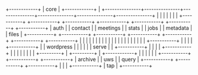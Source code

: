+------------+
| core       |
+------------+
      |
      +---------------+---------------+---------------+---------------+---------------+---------------+
      |               |               |               |               |               |               |
+-----------+   +-----------+   +-----------+   +-----------+   +-----------+   +-----------+   +-----------+
| auth      |   | contact   |   | meetings  |   | stats     |   | jobs      |   | metadata  |   | files     |
+-----------+   +-----------+   +-----------+   +-----------+   +-----------+   +-----------+   +-----------+
      |                                               |            |  |  |            |               |
      |                                               |            |  |  |            |               |
      |                                               |            |  |  |            |               |
+-----------+                                         |            |  |  |      +-----------+         |
| wordpress |                                         |            |  |  |      | serve     |         |
+-----------+                                         |            |  |  |      +-----------+         |
                                                      |            |  |  |            |               |
                                                      |  +---------+  |  +---------+  |  +------------+
                                                      |  |            |            |  |  |
                                                +-----------+   +-----------+   +-----------+
                                                | archive   |   | uws       |   | query     |
                                                +-----------+   +-----------+   +-----------+
                                                                                      |
                                                                                      |
                                                                                      |
                                                                                +-----------+
                                                                                | tap       |
                                                                                +-----------+
